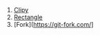1. [Clipy](https://github.com/Clipy/Clipy)
2. [Rectangle](https://rectangleapp.com/)
3. [Fork](https://git-fork.com/]
